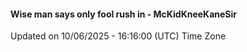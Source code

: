 #### Wise man says only fool rush in - McKidKneeKaneSir
Updated on 10/06/2025 - 16:16:00 (UTC) Time Zone
